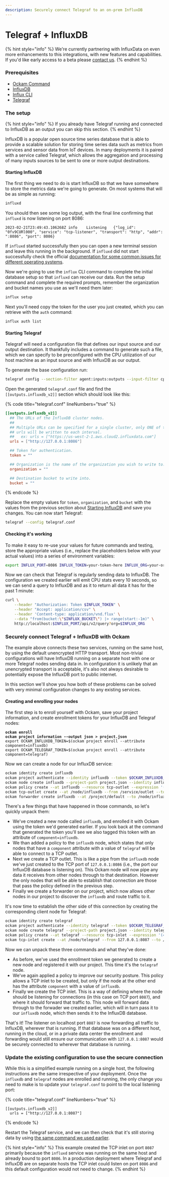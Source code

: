 ```yaml
---
description: Securely connect Telegraf to an on-prem InfluxDB
---
```


# Telegraf + InfluxDB

{% hint style="info" %}
We're currently partnering with InfluxData on even more enhancements to this integrations, with new features and capabilities. If you'd like early access to a beta please [contact us](https://www.ockam.io/contact/form).
{% endhint %}

### Prerequisites

* [Ockam Command](../../#install)
* [InfluxDB](https://docs.influxdata.com/influxdb/v2.6/install/)
* [Influx CLI](https://docs.influxdata.com/influxdb/v2.6/tools/influx-cli/)
* [Telegraf](https://github.com/influxdata/telegraf)

### The setup

{% hint style="info" %}
If you already have Telegraf running and connected to InfluxDB as an output you can skip this section.
{% endhint %}

InfluxDB is a popular open source time series database that is able to provide a scalable solution for storing time series data such as metrics from services and sensor data from IoT devices. In many deployments it is paired with a service called Telegraf, which allows the aggregation and processing of many inputs sources to be sent to one or more output destinations.&#x20;

#### Starting InfluxDB

The first thing we need to do is start InfluxDB so that we have somewhere to store the metrics data we're going to generate. On most systems that will be as simple as running:

```bash
influxd
```

You should then see some log output, with the final line confirming that `influxd` is now listening on port 8086:

```
2023-02-21T23:49:43.106268Z	info	Listening	{"log_id": "0fv9CURl000", "service": "tcp-listener", "transport": "http", "addr": ":8086", "port": 8086}
```

If `influxd` started successfully then you can open a new terminal session and leave this running in the background. If `influxd` did not start successfully check the official [documentation for some common issues for different operating systems](https://docs.influxdata.com/influxdb/v2.6/install/#start-and-configure-influxdb).

Now we're going to use the `influx` CLI command to complete the initial database setup so that `influxd` can receive our data. Run the setup command and complete the required prompts, remember the organization and bucket names you use as we'll need them later:

```bash
influx setup
```

Next you'll need copy the token for the user you just created, which you can retrieve with the `auth` command:

```bash
influx auth list
```

#### Starting Telegraf

Telegraf will need a configuration file that defines our input source and our output destination. It thankfully includes a command to generate such a file, which we can specify to be preconfigured with the CPU utilization of our host machine as an input source and with InfluxDB as our output.

To generate the base configuration run:

```bash
telegraf config --section-filter agent:inputs:outputs --input-filter cpu --output-filter influxdb_v2 > telegraf.conf
```

Open the generated `telegraf.conf` file and find the `[[outputs.influxdb_v2]]` section which should look like this:

{% code title="telegraf.conf" lineNumbers="true" %}
```toml
[[outputs.influxdb_v2]]
  ## The URLs of the InfluxDB cluster nodes.
  ##
  ## Multiple URLs can be specified for a single cluster, only ONE of the
  ## urls will be written to each interval.
  ##   ex: urls = ["https://us-west-2-1.aws.cloud2.influxdata.com"]
  urls = ["http://127.0.0.1:8086"]

  ## Token for authentication.
  token = ""

  ## Organization is the name of the organization you wish to write to.
  organization = ""

  ## Destination bucket to write into.
  bucket = ""
```
{% endcode %}

Replace the empty values for `token`, `organization`, and `bucket` with the values from the previous section about [Starting InfluxDB](telegraf-+-influxdb.md#starting-influxdb) and save you changes. You can now start Telegraf:

```bash
telegraf --config telegraf.conf 
```

#### Checking it's working

To make it easy to re-use your values for future commands and testing, store the appropriate values (i.e., replace the placeholders below with your actual values) into a series of environment variables:

```bash
export INFLUX_PORT=8086 INFLUX_TOKEN=your-token-here INFLUX_ORG=your-org INFLUX_BUCKET=your-bucket
```

Now we can check that Telegraf is regularly sending data to InfluxDB. The configuration we created earlier will emit CPU stats every 10 seconds, so we can send a query to InfluxDB and as it to return all data it has for the past 1 minute:

```bash
curl \
    --header "Authorization: Token $INFLUX_TOKEN" \
    --header "Accept: application/csv" \
    --header 'Content-type: application/vnd.flux' \
    --data "from(bucket:\"$INFLUX_BUCKET\") |> range(start:-1m)" \
    http://localhost:$INFLUX_PORT/api/v2/query?org=$INFLUX_ORG
```

### Securely connect Telegraf + InfluxDB with Ockam

The example above connects these two services, running on the same host, by using the default unencrypted HTTP transport. Most non-trivial configurations will have InfluxDB running on a separate host with one or more Telegraf nodes sending data in. In configuration it is unlikely that an unencrypted transport is acceptable, it's also not always desirable to potentially expose the InfluxDB port to public internet.

In this section we'll show you how both of these problems can be solved with very minimal configuration changes to any existing services.

#### Creating and enrolling your nodes

The first step is to enroll yourself with Ockam, save your project information, and create enrollment tokens for your InfluxDB and Telegraf nodes:

<pre class="language-bash"><code class="lang-bash"><strong>ockam enroll
</strong><strong>ockam project information --output json > project.json
</strong>export OCKAM_INFLUXDB_TOKEN=$(ockam project enroll --attribute component=influxdb)
export OCKAM_TELEGRAF_TOKEN=$(ockam project enroll --attribute component=telegraf)
</code></pre>

Now we can create a node for our InfluxDB service:

```bash
ockam identity create influxdb
ockam project authenticate --identity influxdb --token $OCKAM_INFLUXDB_TOKEN --project-path project.json
ockam node create influxdb --project-path project.json --identity influxdb
ockam policy create --at influxdb --resource tcp-outlet --expression '(= subject.component "telegraf")'
ockam tcp-outlet create --at /node/influxdb --from /service/outlet --to 127.0.0.1:8086
ockam forwarder create influxdb --at /project/default --to /node/influxdb
```

There's a few things that have happened in those commands, so let's quickly unpack them:

* We've created a new node called `influxdb`, and enrolled it with Ockam using the token we'd generated earlier. If you look back at the command that generated the token you'll see we also tagged this token with an attribute of `component=influxdb`.&#x20;
* We than added a policy to the `influxdb` node, which states that only nodes that have a `component` attribute with a value of `telegraf` will be able to connect to a TCP outlet.
* Next we create a TCP outlet. This is like a pipe from the `influxdb` node we've just created to the TCP port of `127.0.0.1:8086` (i.e., the port our InfluxDB database is listening on). This Ockam node will now pipe any data it receives from other nodes through to that destination. However the only nodes that will be able to establish that connection are those that pass the policy defined in the previous step.
* Finally we create a forwarder on our project, which now allows other nodes in our project to discover the `influxdb` and route traffic to it.

It's now time to establish the other side of this connection by creating the corresponding client node for Telegraf:

```bash
ockam identity create telegraf
ockam project authenticate --identity telegraf --token $OCKAM_TELEGRAF_TOKEN --project-path project.json
ockam node create telegraf --project-path project.json --identity telegraf
ockam policy create --at telegraf --resource tcp-inlet --expression '(= subject.component "influxdb")'
ockam tcp-inlet create --at /node/telegraf --from 127.0.0.1:8087 --to /project/default/service/forward_to_influxdb/secure/api/service/outlet
```

Now we can unpack these three commands and what they've done:

* As before, we've used the enrollment token we generated to create a new node and registered it with our project. This time it's the `telegraf` node.
* We've again applied a policy to improve our security posture. This policy allows a TCP inlet to be created, but only if the node at the other end has the attribute `component` with a value of `influxdb`.
* Finally we create the TCP inlet. This is a way of defining where the node should be listening for connections (in this case on TCP port `8087`), and where it should forward that traffic to. This node will forward data through to the forwader we created earlier, which will in turn pass it to our `influxdb` node, which then sends it to the InfluxDB database.

That's it! The listener on localhost port `8087` is now forwarding all traffic to InfluxDB, wherever that is running. If that database was on a different host, running in the cloud, or in a private data center the enrollment and forwarding would still ensure our communication with `127.0.0.1:8087` would be securely connected to wherever that database is running.

### Update the existing configuration to use the secure connection

While this is a simplified example running on a single host, the following instructions are the same irrespective of your deployment. Once the `influxdb` and `telegraf` nodes are enrolled and running, the only change you need to make is to update your `telegraf.conf` to point to the local listening port:

{% code title="telegraf.conf" lineNumbers="true" %}
```
[[outputs.influxdb_v2]]
  urls = ["http://127.0.0.1:8087"]
```
{% endcode %}

Restart the Telegraf service, and we can then check that it's still storing data by using [the same command we used earlier](telegraf-+-influxdb.md#checking-its-working).

{% hint style="info" %}
This example created the TCP inlet on port `8087` primarily because the `influxd` service was running on the same host and already bound to port `8086`. In a production deployment where Telegraf and InfluxDB are on separate hosts the TCP inlet could listen on port `8086` and this default configuration would not need to change.
{% endhint %}

